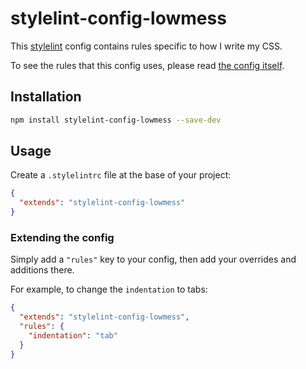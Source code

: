 # stylelint-config-lowmess

This [stylelint](https://stylelint.io) config contains rules specific to how I write my CSS.

To see the rules that this config uses, please read [the config itself](/index.js).

## Installation

```bash
npm install stylelint-config-lowmess --save-dev
```

## Usage

Create a `.stylelintrc` file at the base of your project:

```json
{
  "extends": "stylelint-config-lowmess"
}
```

### Extending the config

Simply add a `"rules"` key to your config, then add your overrides and additions there.

For example, to change the `indentation` to tabs:

```json
{
  "extends": "stylelint-config-lowmess",
  "rules": {
    "indentation": "tab"
  }
}
```
